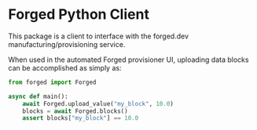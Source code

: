 # Forged Python Client

This package is a client to interface with the forged.dev manufacturing/provisioning service.

When used in the automated Forged provisioner UI, uploading data blocks can be accomplished as
simply as:
```py
from forged import Forged

async def main():
    await Forged.upload_value("my_block", 10.0)
    blocks = await Forged.blocks()
    assert blocks["my_block"] == 10.0
```
